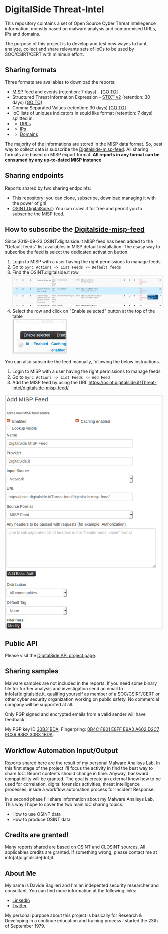 # DigitalSide Threat-Intel
This repository cointains a set of Open Source Cyber Threat Intellegence information, monstly based on malware analysis and compromised URLs, IPs and domains.

The purpose of this project is to develop and test new wayes to hunt, analyze, collect and share relevants sets of IoCs to be used by SOC/CSIRT/CERT with minimun effort.

## Sharing formats
Three formats are availables to download the reports:

* [MISP](https://www.misp-project.org/) feed and events (retention: 7 days) - [[GO TO]](https://github.com/davidonzo/Threat-Intel/tree/master/digitalside-misp-feed)
* Structured Threat Information Expression - [STIX™ v2](https://oasis-open.github.io/cti-documentation/stix/intro.html) (retention: 30 days) [[GO TO]](https://github.com/davidonzo/Threat-Intel/tree/master/stix2)
* Comma Separated Values (retention: 30 days) [[GO TO]](https://github.com/davidonzo/Threat-Intel/tree/master/csv)
* IoC lists of uniques indicators in squid like format (retention: 7 days) splitted in:
* * [URLs](https://osint.digitalside.it/Threat-Intel/lists/latesturls.txt)
* * [IPs](https://osint.digitalside.it/Threat-Intel/lists/latestips.txt)
* * [Domains](https://osint.digitalside.it/Threat-Intel/lists/latestdomains.txt)

The majority of the informations are stored in the MISP data format. So, best way to collect data is subscribe the [Digitalside-misp-feed](https://osint.digitalside.it/Threat-Intel/digitalside-misp-feed/).
All sharing formats are based on MISP export format. **All reports in any format can be consumed by any up-to-dated MISP instance**.

## Sharing endpoints
Reports shared by two sharing endpoints:
* This repository: you can clone, subscribe, download managing it with the power of git!
* [OSINT.DigitalSide.it](https://osint.digitalside.it): You can crawl it for free and permit you to subscribe the MISP feed.

## How to subscribe the [Digitalside-misp-feed](https://osint.digitalside.it/Threat-Intel/digitalside-misp-feed/)
Since 2019-09-23 OSINT.digitalside.it MISP feed has been added to the "Default feeds" list availables in MISP default installation. The esasy way to subscribe the feed is select the dedicated activation button.

1. Login to MISP with a user having the right permissions to manage feeds
2. Go to `Sync Actions -> List Feeds -> Default feeds`
3. Find the OSINT.digitalside.it row
![DigitalSide MISP Feed](https://raw.githubusercontent.com/davidonzo/host/master/list.png)
4. Select the row and click on "Enable selected" button at the top of the table<br>
![List feeds](https://raw.githubusercontent.com/davidonzo/host/master/button.png)

You can also subscribe the feed manually, following the below instructions.

1. Login to MISP with a user having the right permissions to manage feeds
2. Go to `Sync Actions -> List Feeds -> Add Feed`
3. Add the MISP feed by using the URL https://osint.digitalside.it/Threat-Intel/digitalside-misp-feed/

![DigitalSide MISP Feed](https://raw.githubusercontent.com/davidonzo/host/master/digitalsidemispfeed.png)

## Public API
Please visit the [DigitalSide API project page](https://github.com/davidonzo/apiosintDS).

## Sharing samples
Malware samples are not included in the reports. If you need some binary file for further analysis and investigation send an email to info[at]digitalside.it, qualifing yourself as member of a SOC/CSIRT/CERT or other cyber security organization working on public safety. No commercial company will be supported at all.

Only PGP signed and encrypted emails from a valid sender will have feedback.

My PGP key ID [30B31BDA](http://pgp.key-server.io/pks/lookup?op=get&search=0x9C3693B230B31BDA). Fingerpring: [0B4C F801 E8FF E9A3 A602 D2C7 9C36 93B2 30B3 1BDA](https://pgp.key-server.io/pks/lookup?op=get&search=0x9C3693B230B31BDA).

## Workflow Automation Input/Output
Reports shared here are the result of my personal Malware Analisys Lab. In this first stage of the project I'll focus the activity in find the best way to share IoC. Report contents should change in time. Anyway, backward compatibility will be granted. The goal is create an external know how to be used for correlation, digital forensics activities, threat intelligence processes, inside a workflow automation process for Incident Response. 

In a second phase I'll share information about my Malware Analisys Lab. This way I hope to cover the two main IoC sharing topics:
* How to use OSINT data
* How to produce OSINT data

## Credits are granted!
Many reports shared are based on OSINT and CLOSINT sources. All applicables credits are granted. If something wrong, please contact me at info[at]digitalside[dot]it.

## About Me
My name is Davide Baglieri and I'm an indepented security researcher and consultant. You can find more information at the following links:
* [LinkedIn](https://www.linkedin.com/in/davidebaglieri/)
* [Twitter](https://twitter.com/davidonzo)

My personal purpose about this project is basically for Research & Developing in a continue education and training process I started the 23th of September 1979.
